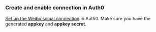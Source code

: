### Create and enable connection in Auth0
[Set up the Weibo social connection](/dashboard/guides/connections/set-up-connections-social) in Auth0. Make sure you have the generated **appkey** and **appkey secret**.
